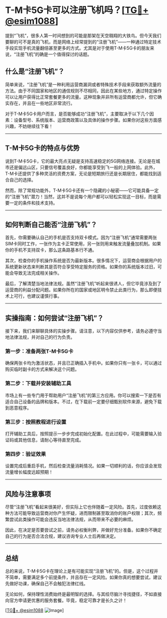 # T-M卡5G卡可以注册飞机吗？[[TG💪+ @esim1088](https://t.me/s/esim1088)]

提到“飞机”，很多人第一时间想到的可能是那架在天空翱翔的大铁鸟。但今天我们要聊的可不是真的飞机，而是网络上经常提到的“注册飞机”——一种通过特定技术手段实现手机流量翻倍甚至更多的方式。尤其是对于使用T-M卡5G卡的朋友来说，“注册飞机”的确是一个值得探讨的话题。

## 什么是“注册飞机”？

简单来说，“注册飞机”是一种利用运营商漏洞或者特殊技术手段来获取额外流量的方法。由于不同国家和地区的通信规则不尽相同，因此在某些地方，通过特定操作可以让用户获得比正常套餐更多的流量。这种现象并非所有运营商都允许，但它确实存在，并且在一些地区非常流行。

对于T-M卡5G卡用户而言，是否能够成功“注册飞机”，主要取决于以下几个因素：设备型号、系统版本、运营商政策以及具体的操作步骤。如果你对这些方面感兴趣，不妨继续往下看！

---

## T-M卡5G卡的特点与优势

说到T-M卡5G卡，它的最大亮点无疑是支持高速稳定的5G网络连接。无论是在城市还是偏远山区，只要信号覆盖良好，你都能享受到飞一般的上网体验。此外，T-M卡还提供了多种灵活的资费方案，无论是短期旅行还是长期居住，都能找到适合自己的选择。

然而，除了常规功能外，T-M卡5G卡还有一个隐藏的小秘密——它可能具备一定的“注册飞机”潜力！当然，这并不是说每个用户都可以轻松实现这一目标，而是需要一定的条件和技术支持。

---

## 如何判断自己能否“注册飞机”？

首先，你需要确认自己的手机是否支持双卡模式。因为“注册飞机”通常需要两张SIM卡同时工作，一张作为主卡正常使用，另一张则用来触发流量叠加机制。如果你的手机不支持双卡，那么这条路基本行不通。

其次，检查你的手机操作系统是否为最新版本。很多情况下，运营商会根据用户的系统更新状态来判断其是否符合享受特定服务的资格。如果你的系统版本过旧，可能会导致无法完成相关操作。

最后，了解清楚当地法律法规。虽然“注册飞机”听起来很诱人，但它毕竟涉及到了运营商的利益分配问题。如果你所在的国家或地区明令禁止此类行为，那么即便技术上可行，也建议谨慎行事。

---

## 实操指南：如何尝试“注册飞机”？

接下来，我们来聊聊具体的实操步骤。请注意，以下内容仅供参考，请务必遵守当地法律法规，并对自己的行为负责。

### 第一步：准备两张T-M卡5G卡
确保两张卡均为激活状态，并且已正确插入手机中。如果你只有一张卡，可以通过购买临时副卡的方式来解决这个问题。

### 第二步：下载并安装辅助工具
市场上有一些专门用于帮助用户“注册飞机”的第三方应用。你可以搜索一下是否有适合自己设备的品牌和版本。不过，在下载前一定要仔细甄别软件来源，避免下载到恶意程序。

### 第三步：按照教程进行设置
打开辅助工具后，按照提示一步步完成初始化配置。在此过程中，可能需要输入验证码或其他信息，请耐心等待直至完成。

### 第四步：验证效果
设置完成后重启手机，然后检查流量消耗情况。如果一切顺利的话，你应该会发现流量增长幅度远超预期！

---

## 风险与注意事项

尽管“注册飞机”看起来很美好，但实际上它也伴随着一定风险。首先，过度依赖这种方法可能导致运营商对你产生怀疑，进而限制甚至取消你的账户权限；其次，频繁尝试此类操作可能会违反当地法律法规，从而带来不必要的麻烦。

因此，在决定是否要尝试之前，请务必权衡利弊，并做好充分准备。如果你不确定自己的行为是否合法合规，建议咨询专业人士后再做决定。

---

## 总结

总的来说，T-M卡5G卡在理论上是有可能实现“注册飞机”的。但是，这个过程并不简单，需要满足多个前提条件，并且存在一定风险。如果你真的想要尝试，建议先做好功课，确保自己不会触犯法律红线。

无论如何，保持理性消费始终是最明智的选择。与其绞尽脑汁寻找捷径，不如直接向官方申请更优惠的服务套餐。毕竟，稳定可靠才是长久之计！

[[TG💪+ @esim1088](https://t.me/s/esim1088) ![Image](https://i.postimg.cc/4NQfJmqS/Snipaste-2025-05-13-00-14-12.png)]
